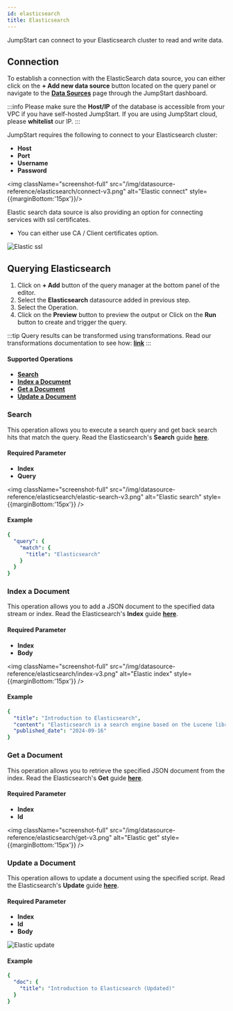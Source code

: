 ```yaml
---
id: elasticsearch
title: Elasticsearch
---
```


JumpStart can connect to your Elasticsearch cluster to read and write data.

## Connection 
To establish a connection with the ElasticSearch data source, you can either click on the **+ Add new data source** button located on the query panel or navigate to the **[Data Sources](/docs/data-sources/overview)** page through the JumpStart dashboard.

:::info
Please make sure the **Host/IP** of the database is accessible from your VPC if you have self-hosted JumpStart. If you are using JumpStart cloud, please **whitelist** our IP.
:::

JumpStart requires the following to connect to your Elasticsearch cluster: 
- **Host**
- **Port**
- **Username**
- **Password**

<img className="screenshot-full" src="/img/datasource-reference/elasticsearch/connect-v3.png" alt="Elastic connect" style={{marginBottom:'15px'}}/>

Elastic search data source is also providing an option for connecting services with ssl certificates. 
- You can either use CA / Client certificates option. 
  
<img className="screenshot-full" src="/img/datasource-reference/elasticsearch/ssl-v3.png" alt="Elastic ssl" />

<div style={{paddingTop:'24px'}}>

## Querying Elasticsearch 

1. Click on **+ Add** button of the query manager at the bottom panel of the editor.
2. Select the **Elasticsearch** datasource added in previous step.
3. Select the Operation.
4. Click on the **Preview** button to preview the output or Click on the **Run** button to create and trigger the query.

:::tip
Query results can be transformed using transformations. Read our transformations documentation to see how: **[link](/docs/tutorial/transformations)**
:::

#### Supported Operations
- **[Search](#search)**
- **[Index a Document](#index-a-document)**
- **[Get a Document](#get-a-document)**
- **[Update a Document](#update-a-document)**

### Search

This operation allows you to execute a search query and get back search hits that match the query. Read the Elasticsearch's **Search** guide **[here](https://www.elastic.co/guide/en/elasticsearch/reference/current/search-search.html)**.

#### Required Parameter
- **Index**
- **Query**

<img className="screenshot-full" src="/img/datasource-reference/elasticsearch/elastic-search-v3.png" alt="Elastic search" style={{marginBottom:'15px'}} />

#### Example
```yaml
{
  "query": {
    "match": {
      "title": "Elasticsearch"
    }
  }
}
```

### Index a Document

This operation allows you to add a JSON document to the specified data stream or index. Read the Elasticsearch's **Index** guide **[here](https://www.elastic.co/guide/en/elasticsearch/reference/current/docs-index_.html)**.

#### Required Parameter
- **Index**
- **Body**

<img className="screenshot-full" src="/img/datasource-reference/elasticsearch/index-v3.png" alt="Elastic index" style={{marginBottom:'15px'}} />

#### Example
```yaml
{
  "title": "Introduction to Elasticsearch",
  "content": "Elasticsearch is a search engine based on the Lucene library.",
  "published_date": "2024-09-16"
}
```

### Get a Document

This operation allows you to retrieve the specified JSON document from the index. Read the Elasticsearch's **Get** guide **[here](https://www.elastic.co/guide/en/elasticsearch/reference/current/docs-get.html)**.

#### Required Parameter
- **Index**
- **Id**

<img className="screenshot-full" src="/img/datasource-reference/elasticsearch/get-v3.png"  alt="Elastic get" style={{marginBottom:'15px'}} />


### Update a Document

This operation allows to update a document using the specified script. Read the Elasticsearch's **Update** guide **[here](https://www.elastic.co/guide/en/elasticsearch/reference/current/docs-update.html)**.

#### Required Parameter
- **Index**
- **Id**
- **Body**

<img className="screenshot-full" src="/img/datasource-reference/elasticsearch/update-v3.png" alt="Elastic update" />

#### Example
```yaml
{
  "doc": {
    "title": "Introduction to Elasticsearch (Updated)"
  }
}
```

</div>
